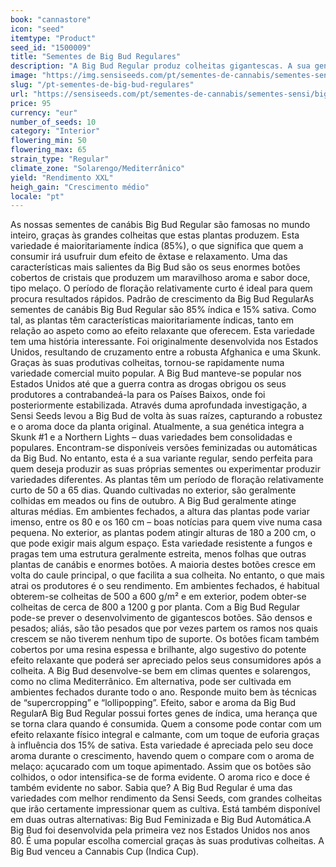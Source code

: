 ```yaml
---
book: "cannastore"
icon: "seed"
itemtype: "Product"
seed_id: "1500009"
title: "Sementes de Big Bud Regulares"
description: "A Big Bud Regular produz colheitas gigantescas. A sua genética 85% índica proporciona um efeito potente e relaxante, assim como um aroma doce e apimentado."
image: "https://img.sensiseeds.com/pt/sementes-de-cannabis/sementes-sensi/big-bud-image.png"
slug: "/pt-sementes-de-big-bud-regulares"
url: "https://sensiseeds.com/pt/sementes-de-cannabis/sementes-sensi/big-bud?a_aid=cannastore"
price: 95
currency: "eur"
number_of_seeds: 10
category: "Interior"
flowering_min: 50
flowering_max: 65
strain_type: "Regular"
climate_zone: "Solarengo/Mediterrânico"
yield: "Rendimento XXL"
heigh_gain: "Crescimento médio"
locale: "pt"
---
```

As nossas sementes de canábis Big Bud Regular são famosas no mundo inteiro, graças às grandes colheitas que estas plantas produzem. Esta variedade é maioritariamente índica (85%), o que significa que quem a consumir irá usufruir dum efeito de êxtase e relaxamento. Uma das características mais salientes da Big Bud são os seus enormes botões cobertos de cristais que produzem um maravilhoso aroma e sabor doce, tipo melaço. O período de floração relativamente curto é ideal para quem procura resultados rápidos. Padrão de crescimento da Big Bud RegularAs sementes de canábis Big Bud Regular são 85% índica e 15% sativa. Como tal, as plantas têm características maioritariamente índicas, tanto em relação ao aspeto como ao efeito relaxante que oferecem. Esta variedade tem uma história interessante. Foi originalmente desenvolvida nos Estados Unidos, resultando de cruzamento entre a robusta Afghanica e uma Skunk. Graças às suas produtivas colheitas, tornou-se rapidamente numa variedade comercial muito popular. A Big Bud manteve-se popular nos Estados Unidos até que a guerra contra as drogas obrigou os seus produtores a contrabandeá-la para os Países Baixos, onde foi posteriormente estabilizada. Através duma aprofundada investigação, a Sensi Seeds levou a Big Bud de volta às suas raízes, capturando a robustez e o aroma doce da planta original. Atualmente, a sua genética integra a Skunk #1 e a Northern Lights – duas variedades bem consolidadas e populares. Encontram-se disponíveis versões feminizadas ou automáticas da Big Bud. No entanto, esta é a sua variante regular, sendo perfeita para quem deseja produzir as suas próprias sementes ou experimentar produzir variedades diferentes. As plantas têm um período de floração relativamente curto de 50 a 65 dias. Quando cultivadas no exterior, são geralmente colhidas em meados ou fins de outubro. A Big Bud geralmente atinge alturas médias. Em ambientes fechados, a altura das plantas pode variar imenso, entre os 80 e os 160 cm – boas notícias para quem vive numa casa pequena. No exterior, as plantas podem atingir alturas de 180 a 200 cm, o que pode exigir mais algum espaço. Esta variedade resistente a fungos e pragas tem uma estrutura geralmente estreita, menos folhas que outras plantas de canábis e enormes botões. A maioria destes botões cresce em volta do caule principal, o que facilita a sua colheita. No entanto, o que mais atrai os produtores é o seu rendimento. Em ambientes fechados, é habitual obterem-se colheitas de 500 a 600 g/m² e em exterior, podem obter-se colheitas de cerca de 800 a 1200 g por planta. Com a Big Bud Regular pode-se prever o desenvolvimento de gigantescos botões. São densos e pesados; aliás, são tão pesados que por vezes partem os ramos nos quais crescem se não tiverem nenhum tipo de suporte. Os botões ficam também cobertos por uma resina espessa e brilhante, algo sugestivo do potente efeito relaxante que poderá ser apreciado pelos seus consumidores após a colheita. A Big Bud desenvolve-se bem em climas quentes e solarengos, como no clima Mediterrânico. Em alternativa, pode ser cultivada em ambientes fechados durante todo o ano. Responde muito bem às técnicas de “supercropping” e “lollipopping”. Efeito, sabor e aroma da Big Bud RegularA Big Bud Regular possui fortes genes de índica, uma herança que se torna clara quando é consumida. Quem a consome pode contar com um efeito relaxante físico integral e calmante, com um toque de euforia graças à influência dos 15% de sativa. Esta variedade é apreciada pelo seu doce aroma durante o crescimento, havendo quem o compare com o aroma de melaço: açucarado com um toque apimentado. Assim que os botões são colhidos, o odor intensifica-se de forma evidente. O aroma rico e doce é também evidente no sabor. Sabia que? A Big Bud Regular é uma das variedades com melhor rendimento da Sensi Seeds, com grandes colheitas que irão certamente impressionar quem as cultiva. Está também disponível em duas outras alternativas: Big Bud Feminizada e Big Bud Automática.A Big Bud foi desenvolvida pela primeira vez nos Estados Unidos nos anos 80. É uma popular escolha comercial graças às suas produtivas colheitas. A Big Bud venceu a Cannabis Cup (Indica Cup).
